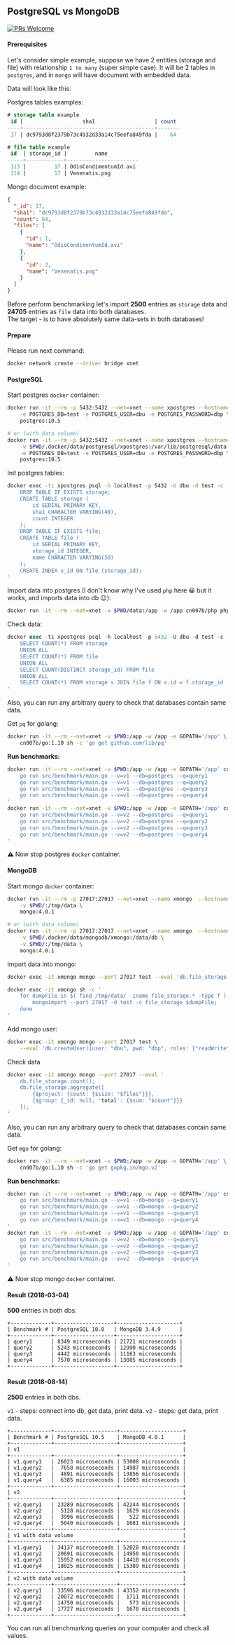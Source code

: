 PostgreSQL vs MongoDB
-

[![PRs Welcome](https://img.shields.io/badge/PRs-welcome-brightgreen.svg?style=flat-square)](http://makeapullrequest.com)

#### Prerequisites

Let's consider simple example,
suppose we have 2 entities (storage and file) with relationship `1 to many` (super simple case).
It will be 2 tables in `postgres`,
and in `mongo` will have document with embedded data.

Data will look like this:

Postgres tables examples:
````sql
# storage table example
 id |                   sha1                   | count
----+------------------------------------------+-------
 17 | dc9793d8f2379b73c4932d33a14c75eefa849fda |    64

# file table example
 id  | storage_id |         name
-----+------------+-----------------------
 113 |         17 | OdioCondimentumId.avi
 114 |         17 | Venenatis.png
````

Mongo document example:
````json
{
  "_id": 17,
  "sha1": "dc9793d8f2379b73c4932d33a14c75eefa849fda",
  "count": 64,
  "files": [
    {
      "id": 1,
      "name": "OdioCondimentumId.avi"
    },
    {
      "id": 2,
      "name": "Venenatis.png"
    }
  ]
}
````

Before perform benchmarking let's import
**2500** entries as `storage` data and **24705** entries as `file` data into both databases.
<br>The target - is to have absolutely same data-sets in both databases!

#### Prepare

Please run next command:
````bash
docker network create --driver bridge xnet
````

#### PostgreSQL

Start postgres `docker` container:
````bash
docker run -it --rm -p 5432:5432 --net=xnet --name xpostgres --hostname xpostgres \
    -e POSTGRES_DB=test -e POSTGRES_USER=dbu -e POSTGRES_PASSWORD=dbp \
    postgres:10.5

# or (with data volume)
docker run -it --rm -p 5432:5432 --net=xnet --name xpostgres --hostname xpostgres \
    -v $PWD/.docker/data/postgresql/xpostgres:/var/lib/postgresql/data \
    -e POSTGRES_DB=test -e POSTGRES_USER=dbu -e POSTGRES_PASSWORD=dbp \
    postgres:10.5
````

Init postgres tables:
````bash
docker exec -ti xpostgres psql -h localhost -p 5432 -U dbu -d test -c '
    DROP TABLE IF EXISTS storage;
    CREATE TABLE storage (
        id SERIAL PRIMARY KEY,
        sha1 CHARACTER VARYING(40),
        count INTEGER
    );
    DROP TABLE IF EXISTS file;
    CREATE TABLE file (
        id SERIAL PRIMARY KEY,
        storage_id INTEGER,
        name CHARACTER VARYING(50)
    );
    CREATE INDEX s_id ON file (storage_id);
'
````

Import data into postgres
(I don't know why I've used `php` here 😀 but it works, and imports data into db 😉):
````bash
docker run -it --rm --net=xnet -v $PWD/data:/app -w /app cn007b/php php importDataIntoPostgres.php
````

Check data:
````sql
docker exec -ti xpostgres psql -h localhost -p 5432 -U dbu -d test -c '
    SELECT COUNT(*) FROM storage
    UNION ALL
    SELECT COUNT(*) FROM file
    UNION ALL
    SELECT COUNT(DISTINCT storage_id) FROM file
    UNION ALL
    SELECT COUNT(*) FROM storage s JOIN file f ON s.id = f.storage_id
'
````
Also, you can run any arbitrary query to check that databases contain same data.

Get `pq` for golang:
````bash
docker run -it --rm --net=xnet -v $PWD:/app -w /app -e GOPATH='/app' \
    cn007b/go:1.10 sh -c 'go get github.com/lib/pq'
````

**Run benchmarks:**

````bash
docker run -it --rm --net=xnet -v $PWD:/app -w /app -e GOPATH='/app' cn007b/go:1.10 sh -c '
    go run src/benchmark/main.go --v=v1 --db=postgres --q=query1
    go run src/benchmark/main.go --v=v1 --db=postgres --q=query2
    go run src/benchmark/main.go --v=v1 --db=postgres --q=query3
    go run src/benchmark/main.go --v=v1 --db=postgres --q=query4
'
docker run -it --rm --net=xnet -v $PWD:/app -w /app -e GOPATH='/app' cn007b/go:1.10 sh -c '
    go run src/benchmark/main.go --v=v2 --db=postgres --q=query1
    go run src/benchmark/main.go --v=v2 --db=postgres --q=query2
    go run src/benchmark/main.go --v=v2 --db=postgres --q=query3
    go run src/benchmark/main.go --v=v2 --db=postgres --q=query4
'
````

⚠️ Now stop postgres `docker` container.

#### MongoDB

Start mongo `docker` container:
````bash
docker run -it --rm -p 27017:27017 --net=xnet --name xmongo  --hostname xmongo \
    -v $PWD/:/tmp/data \
    mongo:4.0.1

# or (with data volume)
docker run -it --rm -p 27017:27017 --net=xnet --name xmongo  --hostname xmongo \
    -v $PWD/.docker/data/mongodb/xmongo:/data/db \
    -v $PWD/:/tmp/data \
    mongo:4.0.1
````

Import data into mongo:
````bash
docker exec -it xmongo mongo --port 27017 test --eval 'db.file_storage.drop()'

docker exec -it xmongo sh -c '
    for dumpFile in $( find /tmp/data/ -iname file_storage.* -type f ); do
        mongoimport --port 27017 -d test -c file_storage $dumpFile;
    done
'
````

Add mongo user:
````bash
docker exec -it xmongo mongo --port 27017 test \
    --eval 'db.createUser({user: "dbu", pwd: "dbp", roles: ["readWrite", "dbAdmin"]})'
````

Check data
````bash
docker exec -it xmongo mongo --port 27017 --eval '
    db.file_storage.count();
    db.file_storage.aggregate([
        {$project: {count: {$size: "$files"}}},
        {$group: {_id: null, 'total': {$sum: "$count"}}}
    ]);
'
````
Also, you can run any arbitrary query to check that databases contain same data.

Get `mgo` for golang:
````bash
docker run -it --rm --net=xnet -v $PWD:/app -w /app -e GOPATH='/app' \
    cn007b/go:1.10 sh -c 'go get gopkg.in/mgo.v2'
````

**Run benchmarks:**

````bash
docker run -it --rm --net=xnet -v $PWD:/app -w /app -e GOPATH='/app' cn007b/go:1.10 sh -c '
    go run src/benchmark/main.go --v=v1 --db=mongo --q=query1
    go run src/benchmark/main.go --v=v1 --db=mongo --q=query2
    go run src/benchmark/main.go --v=v1 --db=mongo --q=query3
    go run src/benchmark/main.go --v=v1 --db=mongo --q=query4
'
docker run -it --rm --net=xnet -v $PWD:/app -w /app -e GOPATH='/app' cn007b/go:1.10 sh -c '
    go run src/benchmark/main.go --v=v2 --db=mongo --q=query1
    go run src/benchmark/main.go --v=v2 --db=mongo --q=query2
    go run src/benchmark/main.go --v=v2 --db=mongo --q=query3
    go run src/benchmark/main.go --v=v2 --db=mongo --q=query4
'
````

⚠️ Now stop mongo `docker` container.

#### Result (2018-03-04)

**500** entries in both dbs.

````
+-------------+-------------------+--------------------+
| Benchmark # | PostgreSQL 10.0   | MongoDB 3.4.9      |
+-------------+-------------------+--------------------+
| query1      | 8349 microseconds | 21721 microseconds |
| query2      | 5243 microseconds | 12990 microseconds |
| query3      | 4442 microseconds | 11163 microseconds |
| query4      | 7570 microseconds | 13085 microseconds |
+-------------+-------------------+--------------------+
````

#### Result (2018-08-14)

**2500** entries in both dbs.

`v1` - steps: connect into db, get data, print data. 
`v2` - steps: get data, print data.

````
+-------------+--------------------+--------------------+
| Benchmark # | PostgreSQL 10.5    | MongoDB 4.0.1      |
+-------------+--------------------+--------------------+
| v1                                                    |
+-------------+--------------------+--------------------+
| v1.query1   | 26023 microseconds | 53008 microseconds |
| v1.query2   |  7658 microseconds | 14987 microseconds |
| v1.query3   |  4891 microseconds | 13856 microseconds |
| v1.query4   |  6385 microseconds | 16003 microseconds |
+-------------+--------------------+--------------------+
| v2                                                    |
+-------------+--------------------+--------------------+
| v2.query1   | 23289 microseconds | 42244 microseconds |
| v2.query2   |  5128 microseconds |  1629 microseconds |
| v2.query3   |  3996 microseconds |   522 microseconds |
| v2.query4   |  5040 microseconds |  1681 microseconds |
+-------------+--------------------+--------------------+
| v1 with data volume                                   |
+-------------+--------------------+--------------------+
| v1.query1   | 34137 microseconds | 52020 microseconds |
| v1.query2   | 20691 microseconds | 14950 microseconds |
| v1.query3   | 15952 microseconds | 14410 microseconds |
| v1.query4   | 18025 microseconds | 15389 microseconds |
+-------------+--------------------+--------------------+
| v2 with data volume                                   |
+-------------+--------------------+--------------------+
| v2.query1   | 33596 microseconds | 43352 microseconds |
| v2.query2   | 20072 microseconds |  1711 microseconds |
| v2.query3   | 14750 microseconds |   573 microseconds |
| v2.query4   | 17727 microseconds |  1678 microseconds |
+-------------+--------------------+--------------------+
````

You can run all benchmarking queries on your computer and check all values.

